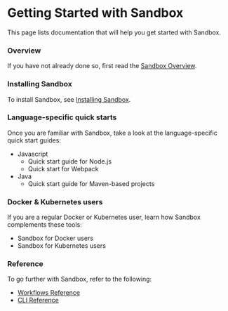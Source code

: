 # Getting Started with Sandbox

This page lists documentation that will help you get started with Sandbox.

### Overview

If you have not already done so, first read the [Sandbox Overview](/docs/overview).

### Installing Sandbox

To install Sandbox, see [Installing Sandbox](/docs/installing).

### Language-specific quick starts

Once you are familiar with Sandbox, take a look at the language-specific quick start guides:

* Javascript
  - Quick start guide for Node.js
  - Quick start for Webpack
* Java
  - Quick start guide for Maven-based projects

### Docker & Kubernetes users

If you are a regular Docker or Kubernetes user, learn how Sandbox complements these tools:

* Sandbox for Docker users
* Sandbox for Kubernetes users

### Reference

To go further with Sandbox, refer to the following:

* [Workflows Reference](/docs/workflows)
* [CLI Reference](/docs/cli)

